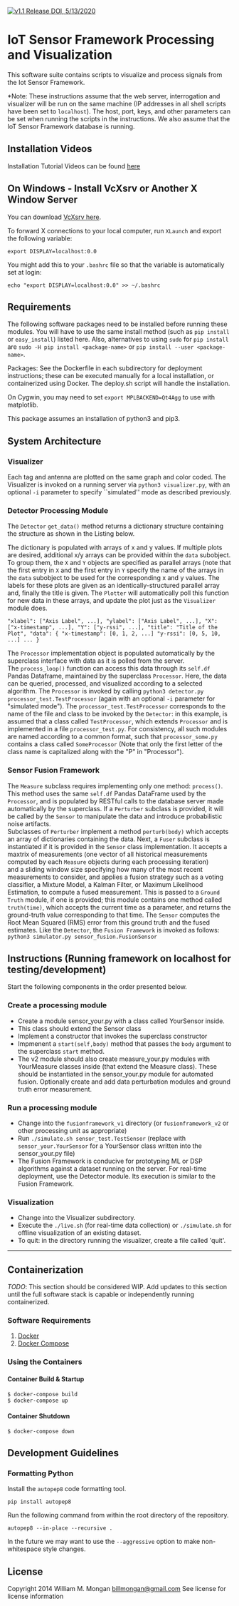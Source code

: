 [![v1.1 Release DOI, 5/13/2020](https://zenodo.org/badge/DOI/10.5281/zenodo.3786930.svg)](https://doi.org/10.5281/zenodo.3786930)

# IoT Sensor Framework Processing and Visualization

This software suite contains scripts to visualize and process signals from the Iot Sensor Framework.

*Note: These instructions assume that the web server, interrogation and
visualizer will be run on the same machine (IP addresses in all shell scripts
have been set to `localhost`).  The host, port, keys, and other parameters can be set when running the scripts in the instructions.  We also assume that the IoT Sensor Framework database is running.

## Installation Videos
Installation Tutorial Videos can be found [here](https://www.youtube.com/playlist?list=PLM-MEGowMWmQa1SF-a9Xhoz0yrDuEZ1B9)

## On Windows - Install VcXsrv or Another X Window Server
You can download [VcXsrv here](https://sourceforge.net/projects/vcxsrv/).

To forward X connections to your local computer, run `XLaunch` and export the following variable:

`export DISPLAY=localhost:0.0`

You might add this to your `.bashrc` file so that the variable is automatically set at login:

`echo "export DISPLAY=localhost:0.0" >> ~/.bashrc`

## Requirements
The following software packages need to be installed before running these modules. 
You will have to use the same install method (such as
`pip install` or `easy_install`) listed here. Also, alternatives to using
`sudo` for `pip install` are  `sudo -H pip install <package-name>` or
`pip install --user <package-name>`.

Packages: 
See the Dockerfile in each subdirectory for deployment instructions; these can be executed manually for a local installation, or containerized using Docker.  The deploy.sh script will handle the installation.

On Cygwin, you may need to set `export MPLBACKEND=Qt4Agg` to use with matplotlib.

This package assumes an installation of python3 and pip3.

## System Architecture
### Visualizer
Each tag and antenna 
are plotted on the same graph and color coded.  The Visualizer is invoked on a running 
server via `python3 visualizer.py`, with an optional `-i` parameter to 
specify ``simulated'' mode as described previously.

### Detector Processing Module
The `Detector` `get_data()` method
returns a dictionary structure containing the structure as shown
in the Listing below.

The dictionary is populated with arrays of x and y values.  If multiple plots are desired, 
additional x/y arrays can be provided within the `data` subobject.  To group them,
the `X` and `Y` objects are specified as parallel arrays (note that the first
entry in `X` and the first entry in `Y` specify the name of the arrays
in the `data` subobject to be used for the corresponding x and y values.  The 
labels for these plots are given as an identically-structured parallel array and, finally
the title is given.  The `Plotter` will automatically poll this function for 
new data in these arrays, and update the plot just as the `Visualizer` module does.

``
"xlabel": ["Axis Label", ...],
"ylabel": ["Axis Label", ...],
"X": ["x-timestamp", ...],
"Y": ["y-rssi", ...],
"title": "Title of the Plot",
"data": {
    "x-timestamp": [0, 1, 2, ...]
    "y-rssi": [0, 5, 10, ...]
    ...
}
``

The `Processor` implementation object is populated automatically by the 
superclass interface with data as it is polled from the server.  
The `process_loop()` function can access this data through its `self.df` 
Pandas Dataframe, maintained by the superclass `Processor`.  Here, the data can 
be queried, processed, and visualized according to a selected algorithm.  The 
`Processor` is invoked by calling 
`python3 detector.py processor_test.TestProcessor` 
(again with an optional `-i` parameter 
for "simulated mode").  The `processor_test.TestProcessor` corresponds to the 
name of the file and class to be invoked by the `Detector`: in this example,
is assumed that a class called `TestProcessor`, which extends `Processor` and is 
implemented in a file `processor_test.py`.  For consistency, all such modules
are named according to a common format, such that
`processor_some.py` contains a class called `SomeProcessor` (Note that only the first letter of the class name is capitalized along with the "P" in "Processor").

### Sensor Fusion Framework
The `Measure` subclass requires implementing only one method: `process()`.  
This method uses the same `self.df` Pandas DataFrame used by the `Processor`,
and is populated by RESTful calls to the database server made automatically by the 
superclass.  If a `Perturber` subclass is provided, it will be called by the 
`Sensor` to manipulate the data and introduce probabilistic noise artifacts.  
Subclasses of `Perturber` implement a method `perturb(body)` which accepts 
an array of dictionaries containing the data.
Next, a `Fuser` subclass is instantiated if it is provided in the `Sensor` 
class implementation.  It accepts a maxtrix of measurements (one vector of all historical measurements computed by each `Measure` objects during each processing iteration)  
and a sliding window size specifying how many of the most recent measurements to consider,
and applies a fusion strategy 
such as a voting classifier, a Mixture Model, a Kalman Filter, or Maximum Likelihood
Estimation, to compute a fused measurement.  This is passed to a `Ground Truth` 
module, if one is provided; this module contains one method called `truth(time)`, 
which accepts the current time as a parameter, and returns the ground-truth value 
corresponding to that time.  The `Sensor` computes the Root Mean Squared (RMS) error
from this ground truth and the fused estimates.  Like the `Detector`, the 
`Fusion Framework` is invoked as follows:
`python3 simulator.py sensor_fusion.FusionSensor`

## Instructions (Running framework on localhost for testing/development)
Start the following components in the order presented below.

### Create a processing module
* Create a module sensor_your.py with a class called YourSensor inside.
* This class should extend the Sensor class
* Implement a constructor that invokes the superclass constructor
* Impmenent a `start(self,body)` method that passes the `body` argument to the superclass `start` method.
* The v2 module should also create measure_your.py modules with YourMeasure classes inside (that extend the Measure class).  These should be instantiated in the sensor_your.py module for automated fusion.  Optionally create and add data perturbation modules and ground truth error measurement.

### Run a processing module
* Change into the `fusionframework_v1` directory (or `fusionframework_v2` or
other processing unit as appropriate)
* Run `./simulate.sh sensor_test.TestSensor` (replace with
`sensor_your.YourSensor` for a YourSensor class written into the sensor_your.py
file)
* The Fusion Framework is conducive for prototyping ML or DSP algorithms against a dataset running on the server.  For real-time deployment, use the Detector module.  Its execution is similar to the Fusion Framework.

### Visualization
* Change into the Visualizer subdirectory.
* Execute the `./live.sh` (for real-time data collection) or `./simulate.sh` for offline visualization of an existing dataset.
* To quit: in the directory running the visualizer, create a file called 'quit'.

----

## Containerization
*TODO*: This section should be considered WIP. Add updates to this section until
the full software stack is capable or independently running containerized.

### Software Requirements
1. [Docker](https://www.docker.com/products/docker-engine)
2. [Docker Compose](https://docs.docker.com/compose/)

### Using the Containers
#### Container Build & Startup
```
$ docker-compose build
$ docker-compose up
```

#### Container Shutdown
```
$ docker-compose down
```

## Development Guidelines
### Formatting Python
Install the `autopep8` code formatting tool.
```
pip install autopep8
```
Run the following command from within the root directory of the repository.
```
autopep8 --in-place --recursive .
```
In the future we may want to use the `--aggressive` option to make
non-whitespace style changes.

## License
Copyright 2014 William M. Mongan
billmongan@gmail.com
See license for license information
